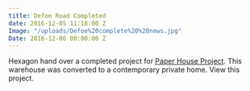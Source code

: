 ```yaml
---
title: Defoe Road Completed
date: 2016-12-05 11:18:00 Z
Image: "/uploads/Defoe%20complete%20%20news.jpg"
Date: 2016-12-06 00:00:00 Z
---
```


Hexagon hand over a completed project for [Paper House Project](http://www.paperhouseproject.co.uk). This warehouse was converted to a contemporary private home. 
View this project.